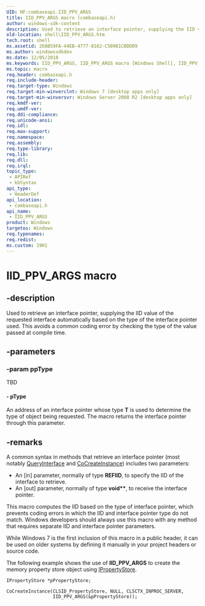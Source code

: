 ```yaml
---
UID: NF:combaseapi.IID_PPV_ARGS
title: IID_PPV_ARGS macro (combaseapi.h)
author: windows-sdk-content
description: Used to retrieve an interface pointer, supplying the IID value of the requested interface automatically based on the type of the interface pointer used. This avoids a common coding error by checking the type of the value passed at compile time.
old-location: shell\IID_PPV_ARGS.htm
tech.root: shell
ms.assetid: 268B59FA-44EB-4777-8162-C50981CBDD09
ms.author: windowssdkdev
ms.date: 12/05/2018
ms.keywords: IID_PPV_ARGS, IID_PPV_ARGS macro [Windows Shell], IID_PPV_ARGS_Helper, _shell_IID_PPV_ARGS, combaseapi/IID_PPV_ARGS, shell.IID_PPV_ARGS
ms.topic: macro
req.header: combaseapi.h
req.include-header: 
req.target-type: Windows
req.target-min-winverclnt: Windows 7 [desktop apps only]
req.target-min-winversvr: Windows Server 2008 R2 [desktop apps only]
req.kmdf-ver: 
req.umdf-ver: 
req.ddi-compliance: 
req.unicode-ansi: 
req.idl: 
req.max-support: 
req.namespace: 
req.assembly: 
req.type-library: 
req.lib: 
req.dll: 
req.irql: 
topic_type:
 - APIRef
 - kbSyntax
api_type:
 - HeaderDef
api_location:
 - combaseapi.h
api_name:
 - IID_PPV_ARGS
product: Windows
targetos: Windows
req.typenames: 
req.redist: 
ms.custom: 19H1
---
```


# IID_PPV_ARGS macro


## -description


Used to retrieve an interface pointer, supplying the IID value of the requested interface automatically based on the type of the interface pointer used. This avoids a common coding error by checking the type of the value passed at compile time.


## -parameters




### -param ppType

TBD






#### - pType

An address of an interface pointer whose type <b>T</b> is used to determine the type of object being requested. The macro returns the interface pointer through this parameter.


## -remarks



A common syntax in methods that retrieve an interface pointer (most notably <a href="https://docs.microsoft.com/windows/desktop/api/unknwn/nf-unknwn-iunknown-queryinterface(q_)">QueryInterface</a> and <a href="https://docs.microsoft.com/windows/desktop/api/combaseapi/nf-combaseapi-cocreateinstance">CoCreateInstance</a>) includes two parameters:

                

<ul>
<li>An [in] parameter, normally of type <b>REFIID</b>, to specify the IID of the interface to retrieve.</li>
<li>An [out] parameter, normally of type <b>void**</b>, to receive the interface pointer.</li>
</ul>
This macro computes the IID based on the type of interface pointer, which prevents coding errors in which the IID and interface pointer type do not match. Windows developers should always use this macro with any method that requires separate IID and interface pointer parameters.

While Windows 7 is the first inclusion of this macro in a public header, it can be used on older systems by defining it manually in your project headers or source code.

The following example shows the use of <b>IID_PPV_ARGS</b> to create the memory property store object using <a href="https://docs.microsoft.com/windows/desktop/api/propsys/nn-propsys-ipropertystore">IPropertyStore</a>.
 
				


```
IPropertyStore *pPropertyStore;
                    
CoCreateInstance(CLSID_PropertyStore, NULL, CLSCTX_INPROC_SERVER, 
                 IID_PPV_ARGS(&pPropertyStore));
```




